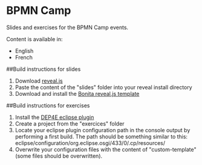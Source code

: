 BPMN Camp
====================

Slides and exercises for the BPMN Camp events.

Content is available in:
- English
- French

##Build instructions for slides
1. Download [reveal.js](https://github.com/hakimel/reveal.js/)
2. Paste the content of the "slides" folder into your reveal install directory
3. Download and install the [Bonita reveal.js template](https://github.com/amottier/bonitasoft-adoption)

##Build instructions for exercises
1. Install the [DEP4E eclipse plugin](http://dep4e.sourceforge.net/)
2. Create a project from the "exercices" folder
3. Locate your eclipse plugin configuration path in the console output by performing a first build. The path should be something similar to this: eclipse/configuration/org.eclipse.osgi/433/0/.cp/resources/
4. Overwrite your configuration files with the content of "custom-template" (some files should be overwritten).
